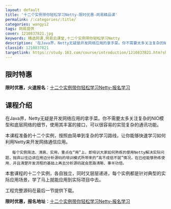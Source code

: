 ```yaml
---
layout: default
title: '十二个实例带你轻松学习Netty-限时优惠-网易精品课'
permalink: /:categories/:title/
categories: wangyi2
tags: 网易提供
cover: 1210837821.jpg
keywords: 精选网课,网易云课堂,十二个实例带你轻松学习Netty
description: '在Java界，Netty无疑是开发网络应用的拿手菜。你不需要太多关注复杂的NIO模型和底层网络的细节，使用其丰富的接口，'
classid: 1210837821
targetlink: https://study.163.com/course/introduction/1210837821.htm?share=1&shareId=1025206652&utm_campaign=share&utm_medium=iphoneShare&utm_source=&utm_u=1025206652
---
```


## 限时特惠

**限时优惠，火速报名**：[十二个实例带你轻松学习Netty-报名学习](https://study.163.com/course/introduction/1210837821.htm?share=1&shareId=1025206652&utm_campaign=share&utm_medium=iphoneShare&utm_source=&utm_u=1025206652)

## 课程介绍

在Java界，Netty无疑是开发网络应用的拿手菜。你不需要太多关注复杂的NIO模型和底层网络的细节，使用其丰富的接口，可以很容易的实现复杂的通讯功能。



本课程准备的十二个实例，按照由简单到复杂的学习路线，让你能够快速学习如何利用Netty来开发网络通信应用。        



       每个实例简洁、清爽、实用，重点在“用”上，即培训大家如何熟练的使用Netty解决实际问题，抛弃以往边讲应用边分析源码的培训模式所带来的“高不成低不就”情况，在已经能够熟练使用、并且清楚开发流程的基础上再去分析源码就会思路清晰、事半功倍。



本套课程的十二个实例，各自独立，同时又层层递进，每个实例都是针对典型的实际应用场景，学了马上就能应用到实际项目中去。



工程完整源码在最后一节提供下载。

**限时优惠，报名地址**：[十二个实例带你轻松学习Netty-报名学习](https://study.163.com/course/introduction/1210837821.htm?share=1&shareId=1025206652&utm_campaign=share&utm_medium=iphoneShare&utm_source=&utm_u=1025206652)

